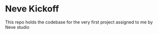 # Neve Kickoff

This repo holds the codebase for the very first project assigned to me by Neve studio
